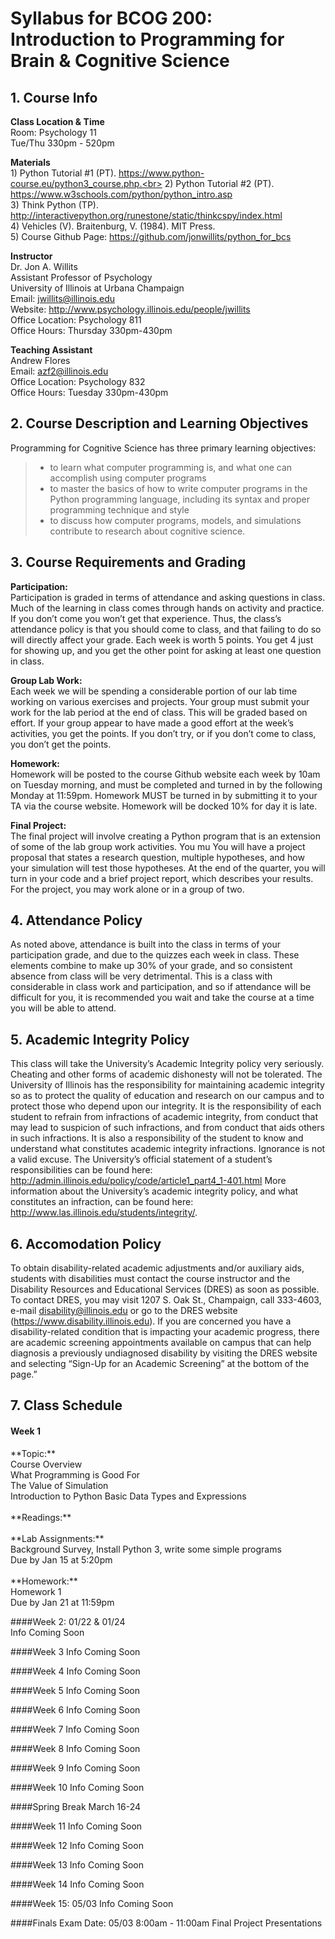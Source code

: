 # Syllabus for BCOG 200: <br> Introduction to Programming for Brain & Cognitive Science

## 1. Course Info
**Class Location & Time**<br>
Room: Psychology 11<br>
Tue/Thu 330pm - 520pm

**Materials**<br>
1\) Python Tutorial #1 (PT). https://www.python-course.eu/python3_course.php.<br>
2\) Python Tutorial #2 (PT). https://www.w3schools.com/python/python_intro.asp<br>
3\) Think Python (TP). http://interactivepython.org/runestone/static/thinkcspy/index.html<br>
4\) Vehicles (V). Braitenburg, V. (1984). MIT Press.<br>
5\) Course Github Page: https://github.com/jonwillits/python_for_bcs 

**Instructor**<br>
Dr. Jon A. Willits<br>
Assistant Professor of Psychology<br> 
University of Illinois at Urbana Champaign<br>
Email: jwillits@illinois.edu<br>
Website: http://www.psychology.illinois.edu/people/jwillits<br>
Office Location: Psychology 811<br>
Office Hours: Thursday 330pm-430pm

**Teaching Assistant**<br>
Andrew Flores<br>
Email: azf2@illinois.edu<br>
Office Location: Psychology 832<br>
Office Hours: Tuesday 330pm-430pm

## 2. Course Description and Learning Objectives
Programming for Cognitive Science has three primary learning objectives: 
> - to learn what computer programming is, and what one can accomplish using computer programs
> - to master the basics of how to write computer programs in the Python programming language, including its syntax and proper programming technique and style
> - to discuss how computer programs, models, and simulations contribute to research about cognitive science.

## 3. Course Requirements and Grading
**Participation:**<br>
Participation is graded in terms of attendance and asking questions in class. 
Much of the learning in class comes through hands on activity and practice. 
If you don’t come you won’t get that experience. Thus, the class’s attendance policy is 
that you should come to class, and that failing to do so will directly affect your grade. 
Each week is worth 5 points. You get 4 just for showing up, and you get the other point for 
asking at least one question in class.

**Group Lab Work:**<br>
Each week we will be spending a considerable portion of our lab time working on various 
exercises and projects. Your group must submit your work for the lab period at the end of class. 
This will be graded based on effort. If your group appear to have made a good effort at the week’s 
activities, you get the points. If you don’t try, or if you don’t come to class, you don’t get the points.

**Homework:**<br>
Homework will be posted to the course Github website each week by 10am on Tuesday morning, 
and must be completed and turned in by the following Monday at 11:59pm. Homework MUST be turned 
in by submitting it to your TA via the course website. Homework will be docked 10% for day it is late.

**Final Project:**<br>
The final project will involve creating a Python program that is an extension of some of the lab group work activities. You mu
You will have a project proposal that states a research question, multiple hypotheses, and how your simulation will test those hypotheses. At the end of the quarter, you will turn in your code and a brief project report, which describes your results. For the project, you may work alone or in a group of two.

## 4. Attendance Policy
As noted above, attendance is built into the class in terms of your participation grade,
 and due to the quizzes each week in class. These elements combine to make up 30% of your grade, 
 and so consistent absence from class will be very detrimental. This is a class with considerable 
 in class work and participation, and so if attendance will be difficult for you, it is recommended 
 you wait and take the course at a time you will be able to attend.

## 5. Academic Integrity Policy
This class will take the University’s Academic Integrity policy very seriously. 
Cheating and other forms of academic dishonesty will not be tolerated. 
The University of Illinois has the responsibility for maintaining academic integrity so as to protect 
the quality of education and research on our campus and to protect those who depend upon our integrity. 
It is the responsibility of each student to refrain from infractions of academic integrity, 
from conduct that may lead to suspicion of such infractions, and from conduct that aids others in such 
infractions. It is also a responsibility of the student to know and understand what constitutes academic 
integrity infractions. Ignorance is not a valid excuse. The University’s official statement of a student’s 
responsibilities can be found here: http://admin.illinois.edu/policy/code/article1_part4_1-401.html
More information about the University’s academic integrity policy, and what constitutes an infraction, 
can be found here: http://www.las.illinois.edu/students/integrity/.

## 6. Accomodation Policy
To obtain disability-related academic adjustments and/or auxiliary aids, 
students with disabilities must contact the course instructor and the Disability Resources and 
Educational Services (DRES) as soon as possible. 
To contact DRES, you may visit 1207 S. Oak St., Champaign, call 333-4603, 
e-mail disability@illinois.edu or go to the DRES website (https://www.disability.illinois.edu). 
If you are concerned you have a disability-related condition that is impacting your academic progress, 
there are academic screening appointments available on campus that can help diagnosis a previously 
undiagnosed disability by visiting the DRES website and selecting “Sign-Up for an Academic Screening” 
at the bottom of the page.”

## 7. Class Schedule
<h4>Week 1</h4>
**Topic:**<br>
Course Overview<br>
What Programming is Good For<br>
The Value of Simulation<br>
Introduction to Python Basic Data Types and Expressions<br><br>
**Readings:**<br><br>
**Lab Assignments:**<br>
Background Survey, Install Python 3, write some simple programs<br>
Due by Jan 15 at 5:20pm<br><br>
**Homework:**<br>
Homework 1<br>
Due by Jan 21 at 11:59pm

####Week 2: 01/22 & 01/24<br>
Info Coming Soon

####Week 3
Info Coming Soon

####Week 4
Info Coming Soon

####Week 5
Info Coming Soon

####Week 6
Info Coming Soon

####Week 7
Info Coming Soon

####Week 8
Info Coming Soon

####Week 9
Info Coming Soon

####Week 10
Info Coming Soon

####Spring Break
March 16-24

####Week 11
Info Coming Soon

####Week 12
Info Coming Soon

####Week 13
Info Coming Soon

####Week 14
Info Coming Soon

####Week 15: 05/03
Info Coming Soon

####Finals Exam Date: 05/03
8:00am - 11:00am
Final Project Presentations
